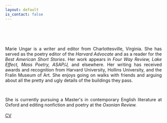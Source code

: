 ```yaml
---
layout: default
is_contact: false
---
```

<br>
<br>
<br>
<p align="justify">Marie Ungar is a writer and editor from Charlottesville, Virginia. She has served as the poetry editor of the <i>Harvard Advocate</i> and as a reader for the <i>Best American Short Stories</i>. Her work appears in <i>Four Way Review, Lake Effect, Mass Poetry, ASAP/J,</i> and elsewhere. Her writing has received awards and recognition from Harvard University, Hollins University, and the Fralin Museum of Art. She enjoys going on walks with friends and arguing about all the pretty and ugly details of the buildings they pass.</p>
<br>
<p align="justify">She is currently pursuing a Master's in contemporary English literature at Oxford and editing nonfiction and poetry at the <i href="https://oxonianreview.com/" target="_blank">Oxonian Review.</i>
<br>
<br>
<a href="MarieUngarCV.pdf" target="_blank">CV</a>
<br>
<br>